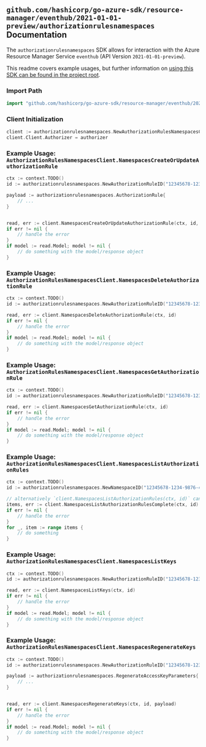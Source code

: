 
## `github.com/hashicorp/go-azure-sdk/resource-manager/eventhub/2021-01-01-preview/authorizationrulesnamespaces` Documentation

The `authorizationrulesnamespaces` SDK allows for interaction with the Azure Resource Manager Service `eventhub` (API Version `2021-01-01-preview`).

This readme covers example usages, but further information on [using this SDK can be found in the project root](https://github.com/hashicorp/go-azure-sdk/tree/main/docs).

### Import Path

```go
import "github.com/hashicorp/go-azure-sdk/resource-manager/eventhub/2021-01-01-preview/authorizationrulesnamespaces"
```


### Client Initialization

```go
client := authorizationrulesnamespaces.NewAuthorizationRulesNamespacesClientWithBaseURI("https://management.azure.com")
client.Client.Authorizer = authorizer
```


### Example Usage: `AuthorizationRulesNamespacesClient.NamespacesCreateOrUpdateAuthorizationRule`

```go
ctx := context.TODO()
id := authorizationrulesnamespaces.NewAuthorizationRuleID("12345678-1234-9876-4563-123456789012", "example-resource-group", "namespaceValue", "authorizationRuleValue")

payload := authorizationrulesnamespaces.AuthorizationRule{
	// ...
}


read, err := client.NamespacesCreateOrUpdateAuthorizationRule(ctx, id, payload)
if err != nil {
	// handle the error
}
if model := read.Model; model != nil {
	// do something with the model/response object
}
```


### Example Usage: `AuthorizationRulesNamespacesClient.NamespacesDeleteAuthorizationRule`

```go
ctx := context.TODO()
id := authorizationrulesnamespaces.NewAuthorizationRuleID("12345678-1234-9876-4563-123456789012", "example-resource-group", "namespaceValue", "authorizationRuleValue")

read, err := client.NamespacesDeleteAuthorizationRule(ctx, id)
if err != nil {
	// handle the error
}
if model := read.Model; model != nil {
	// do something with the model/response object
}
```


### Example Usage: `AuthorizationRulesNamespacesClient.NamespacesGetAuthorizationRule`

```go
ctx := context.TODO()
id := authorizationrulesnamespaces.NewAuthorizationRuleID("12345678-1234-9876-4563-123456789012", "example-resource-group", "namespaceValue", "authorizationRuleValue")

read, err := client.NamespacesGetAuthorizationRule(ctx, id)
if err != nil {
	// handle the error
}
if model := read.Model; model != nil {
	// do something with the model/response object
}
```


### Example Usage: `AuthorizationRulesNamespacesClient.NamespacesListAuthorizationRules`

```go
ctx := context.TODO()
id := authorizationrulesnamespaces.NewNamespaceID("12345678-1234-9876-4563-123456789012", "example-resource-group", "namespaceValue")

// alternatively `client.NamespacesListAuthorizationRules(ctx, id)` can be used to do batched pagination
items, err := client.NamespacesListAuthorizationRulesComplete(ctx, id)
if err != nil {
	// handle the error
}
for _, item := range items {
	// do something
}
```


### Example Usage: `AuthorizationRulesNamespacesClient.NamespacesListKeys`

```go
ctx := context.TODO()
id := authorizationrulesnamespaces.NewAuthorizationRuleID("12345678-1234-9876-4563-123456789012", "example-resource-group", "namespaceValue", "authorizationRuleValue")

read, err := client.NamespacesListKeys(ctx, id)
if err != nil {
	// handle the error
}
if model := read.Model; model != nil {
	// do something with the model/response object
}
```


### Example Usage: `AuthorizationRulesNamespacesClient.NamespacesRegenerateKeys`

```go
ctx := context.TODO()
id := authorizationrulesnamespaces.NewAuthorizationRuleID("12345678-1234-9876-4563-123456789012", "example-resource-group", "namespaceValue", "authorizationRuleValue")

payload := authorizationrulesnamespaces.RegenerateAccessKeyParameters{
	// ...
}


read, err := client.NamespacesRegenerateKeys(ctx, id, payload)
if err != nil {
	// handle the error
}
if model := read.Model; model != nil {
	// do something with the model/response object
}
```
